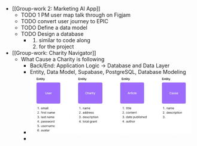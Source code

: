 - [[Group-work 2: Marketing AI App]]
	- TODO 1 PM user map talk through on Figjam
	- TODO convert user journey to EPIC
	- TODO Define a data model
	- TODO Design a database
		- 1. similar to code along
		  2. for the project
- [[Group-work: Charity Navigator]]
	- What Cause a Charity is following
		- Back/End: Application Logic -> Database and Data Layer
		- Entity, Data Model, Supabase, PostgreSQL, Database Modeling
		- ![Screenshot 2023-03-07 at 10.42.17 AM.png](../assets/Screenshot_2023-03-07_at_10.42.17_AM_1678203747176_0.png)
		-